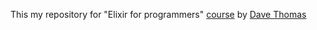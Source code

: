 This my repository for "Elixir for programmers" [course](https://codestool.coding-gnome.com/courses/elixir-for-programmers) by [Dave Thomas](https://pragdave.me/)  
